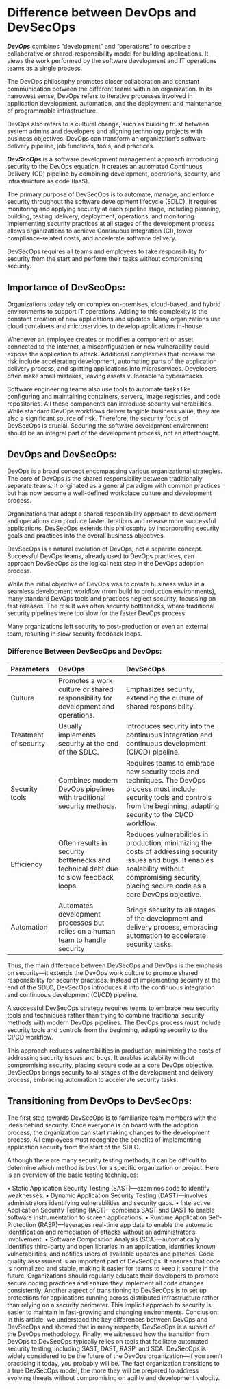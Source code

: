 # Difference between DevOps and DevSecOps
***DevOps*** combines “development” and “operations” to describe a collaborative or shared-responsibility model for building applications. It views the work performed by the software development and IT operations teams as a single process.

The DevOps philosophy promotes closer collaboration and constant communication between the different teams within an organization. In its narrowest sense, DevOps refers to iterative processes involved in application development, automation, and the deployment and maintenance of programmable infrastructure.

DevOps also refers to a cultural change, such as building trust between system admins and developers and aligning technology projects with business objectives. DevOps can transform an organization’s software delivery pipeline, job functions, tools, and practices.

***DevSecOps*** is a software development management approach introducing security to the DevOps equation. It creates an automated Continuous Delivery (CD) pipeline by combining development, operations, security, and infrastructure as code (IaaS).

The primary purpose of DevSecOps is to automate, manage, and enforce security throughout the software development lifecycle (SDLC). It requires monitoring and applying security at each pipeline stage, including planning, building, testing, delivery, deployment, operations, and monitoring. Implementing security practices at all stages of the development process allows organizations to achieve Continuous Integration (CI), lower compliance-related costs, and accelerate software delivery.

DevSecOps requires all teams and employees to take responsibility for security from the start and perform their tasks without compromising security.

## Importance of DevSecOps: 
Organizations today rely on complex on-premises, cloud-based, and hybrid environments to support IT operations. Adding to this complexity is the constant creation of new applications and updates. Many organizations use cloud containers and microservices to develop applications in-house.

Whenever an employee creates or modifies a component or asset connected to the Internet, a misconfiguration or new vulnerability could expose the application to attack. Additional complexities that increase the risk include accelerating development, automating parts of the application delivery process, and splitting applications into microservices. Developers often make small mistakes, leaving assets vulnerable to cyberattacks.

Software engineering teams also use tools to automate tasks like configuring and maintaining containers, servers, image registries, and code repositories. All these components can introduce security vulnerabilities.
While standard DevOps workflows deliver tangible business value, they are also a significant source of risk. Therefore, the security focus of DevSecOps is crucial. Securing the software development environment should be an integral part of the development process, not an afterthought.

## DevOps and  DevSecOps: 
DevOps is a broad concept encompassing various organizational strategies. The core of DevOps is the shared responsibility between traditionally separate teams. It originated as a general paradigm with common practices but has now become a well-defined workplace culture and development process.

Organizations that adopt a shared responsibility approach to development and operations can produce faster iterations and release more successful applications. DevSecOps extends this philosophy by incorporating security goals and practices into the overall business objectives.

DevSecOps is a natural evolution of DevOps, not a separate concept. Successful DevOps teams, already used to DevOps practices, can approach DevSecOps as the logical next step in the DevOps adoption process.

While the initial objective of DevOps was to create business value in a seamless development workflow (from build to production environments), many standard DevOps tools and practices neglect security, focussing on fast releases. The result was often security bottlenecks, where traditional security pipelines were too slow for the faster DevOps process.

Many organizations left security to post-production or even an external team, resulting in slow security feedback loops. 

### Difference Between DevSecOps and DevOps:

|Parameters|DevOps|DevSecOps|
|:---------|:-----|:---------|
|Culture|Promotes a work culture or shared responsibility for development and operations.|Emphasizes security, extending the culture of shared responsibility.|
|Treatment of security|Usually implements security at the end of the SDLC.|Introduces security into the continuous integration and continuous development (CI/CD) pipeline.|
|Security tools|Combines modern DevOps pipelines with traditional security methods.|Requires teams to embrace new security tools and techniques. The DevOps process must include security tools and controls from the beginning, adapting security to the CI/CD workflow.|
|Efficiency|Often results in security bottlenecks and technical debt due to slow feedback loops.|Reduces vulnerabilities in production, minimizing the costs of addressing security issues and bugs. It enables scalability without compromising security, placing secure code as a core DevOps objective. |
|Automation|Automates development processes but relies on a human team to handle security |Brings security to all stages of the development and delivery process, embracing automation to accelerate security tasks. |


Thus, the main difference between DevSecOps and DevOps is the emphasis on security—it extends the DevOps work culture to promote shared responsibility for security practices. Instead of implementing security at the end of the SDLC, DevSecOps introduces it into the continuous integration and continuous development (CI/CD) pipeline.

A successful DevSecOps strategy requires teams to embrace new security tools and techniques rather than trying to combine traditional security methods with modern DevOps pipelines. The DevOps process must include security tools and controls from the beginning, adapting security to the CI/CD workflow.

This approach reduces vulnerabilities in production, minimizing the costs of addressing security issues and bugs. It enables scalability without compromising security, placing secure code as a core DevOps objective. DevSecOps brings security to all stages of the development and delivery process, embracing automation to accelerate security tasks.

## Transitioning from DevOps to DevSecOps:

The first step towards DevSecOps is to familiarize team members with the ideas behind security. Once everyone is on board with the adoption process, the organization can start making changes to the development process. All employees must recognize the benefits of implementing application security from the start of the SDLC.

Although there are many security testing methods, it can be difficult to determine which method is best for a specific organization or project. Here is an overview of the basic testing techniques:

•	Static Application Security Testing (SAST)—examines code to identify weaknesses.
•	Dynamic Application Security Testing (DAST)—involves administrators identifying vulnerabilities and security gaps.
•	Interactive Application Security Testing (IAST)—combines SAST and DAST to enable software instrumentation to screen applications.
•	Runtime Application Self-Protection (RASP)—leverages real-time app data to enable the automatic identification and remediation of attacks without an administrator’s involvement.
•	Software Composition Analysis (SCA)—automatically identifies third-party and open libraries in an application, identifies known vulnerabilities, and notifies users of available updates and patches.
Code quality assessment is an important part of DevSecOps. It ensures that code is normalized and stable, making it easier for teams to keep it secure in the future. Organizations should regularly educate their developers to promote secure coding practices and ensure they implement all code changes consistently.
Another aspect of transitioning to DevSecOps is to set up protections for applications running across distributed infrastructure rather than relying on a security perimeter. This implicit approach to security is easier to maintain in fast-growing and changing environments.
Conclusion:
In this article, we understood the key differences between DevOps and DevSecOps and showed that in many respects, DevSecOps is a subset of the DevOps methodology. Finally, we witnessed how the transition from DevOps to DevSecOps typically relies on tools that facilitate automated security testing, including SAST, DAST, RASP, and SCA.
DevSecOps is widely considered to be the future of the DevOps organization—if you aren’t practicing it today, you probably will be. The fast organization transitions to a true DevSecOps model, the more they will be prepared to address evolving threats without compromising on agility and development velocity. 


